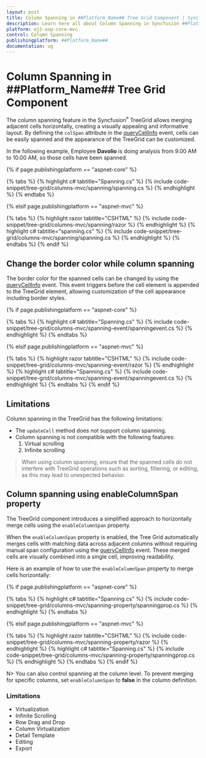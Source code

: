 ```yaml
---
layout: post
title: Column Spanning in ##Platform_Name## Tree Grid Component | Syncfusion
description: Learn here all about Column Spanning in Syncfusion ##Platform_Name## Tree Grid component of Syncfusion Essential JS 2 and more.
platform: ej2-asp-core-mvc
control: Column Spanning
publishingplatform: ##Platform_Name##
documentation: ug
---
```


# Column Spanning in ##Platform_Name## Tree Grid Component

The column spanning feature in the Syncfusion<sup style="font-size:70%">&reg;</sup> TreeGrid allows merging adjacent cells horizontally, creating a visually appealing and informative layout. By defining the `colSpan` attribute in the [queryCellInfo](https://help.syncfusion.com/cr/aspnetcore-js2/Syncfusion.EJ2.TreeGrid.TreeGrid.html#Syncfusion_EJ2_TreeGrid_TreeGrid_QueryCellInfo) event, cells can be easily spanned and the appearance of the TreeGrid can be customized.

In the following example, Employee **Davolio** is doing analysis from 9.00 AM to 10.00 AM, so those cells have been spanned.

{% if page.publishingplatform == "aspnet-core" %}

{% tabs %}
{% highlight c# tabtitle="Spanning.cs" %}
{% include code-snippet/tree-grid/columns-mvc/spanning/spanning.cs %}
{% endhighlight %}
{% endtabs %}

{% elsif page.publishingplatform == "aspnet-mvc" %}

{% tabs %}
{% highlight razor tabtitle="CSHTML" %}
{% include code-snippet/tree-grid/columns-mvc/spanning/razor %}
{% endhighlight %}
{% highlight c# tabtitle="spanning.cs" %}
{% include code-snippet/tree-grid/columns-mvc/spanning/spanning.cs %}
{% endhighlight %}
{% endtabs %}
{% endif %}

## Change the border color while column spanning

The border color for the spanned cells can be changed by using the [queryCellInfo](https://help.syncfusion.com/cr/aspnetcore-js2/Syncfusion.EJ2.TreeGrid.TreeGrid.html#Syncfusion_EJ2_TreeGrid_TreeGrid_QueryCellInfo) event. This event triggers before the cell element is appended to the TreeGrid element, allowing customization of the cell appearance including border styles.

{% if page.publishingplatform == "aspnet-core" %}

{% tabs %}
{% highlight c# tabtitle="Spanning.cs" %}
{% include code-snippet/tree-grid/columns-mvc/spanning-event/spanningevent.cs %}
{% endhighlight %}
{% endtabs %}

{% elsif page.publishingplatform == "aspnet-mvc" %}

{% tabs %}
{% highlight razor tabtitle="CSHTML" %}
{% include code-snippet/tree-grid/columns-mvc/spanning-event/razor %}
{% endhighlight %}
{% highlight c# tabtitle="Spanning.cs" %}
{% include code-snippet/tree-grid/columns-mvc/spanning-event/spanningevent.cs %}
{% endhighlight %}
{% endtabs %}
{% endif %}

## Limitations

Column spanning in the TreeGrid has the following limitations:

* The `updateCell` method does not support column spanning.
* Column spanning is not compatible with the following features:
    1. Virtual scrolling
    2. Infinite scrolling

> When using column spanning, ensure that the spanned cells do not interfere with TreeGrid operations such as sorting, filtering, or editing, as this may lead to unexpected behavior.

## Column spanning using enableColumnSpan property

The TreeGrid component introduces a simplified approach to horizontally merge cells using the `enableColumnSpan` property. 

When the `enableColumnSpan` property is enabled, the Tree Grid automatically merges cells with matching data across adjacent columns without requiring manual span configuration using the [queryCellInfo](https://help.syncfusion.com/cr/aspnetcore-js2/Syncfusion.EJ2.TreeGrid.TreeGrid.html#Syncfusion_EJ2_TreeGrid_TreeGrid_QueryCellInfo) event. These merged cells are visually combined into a single cell, improving readability.

Here is an example of how to use the `enableColumnSpan` property to merge cells horizontally:

{% if page.publishingplatform == "aspnet-core" %}

{% tabs %}
{% highlight c# tabtitle="Spanning.cs" %}
{% include code-snippet/tree-grid/columns-mvc/spanning-property/spanningprop.cs %}
{% endhighlight %}
{% endtabs %}

{% elsif page.publishingplatform == "aspnet-mvc" %}

{% tabs %}
{% highlight razor tabtitle="CSHTML" %}
{% include code-snippet/tree-grid/columns-mvc/spanning-property/razor %}
{% endhighlight %}
{% highlight c# tabtitle="Spanning.cs" %}
{% include code-snippet/tree-grid/columns-mvc/spanning-property/spanningprop.cs %}
{% endhighlight %}
{% endtabs %}
{% endif %}

N> You can also control spanning at the column level. To prevent merging for specific columns, set `enableColumnSpan` to **false** in the column definition.

### Limitations

* Virtualization
* Infinite Scrolling
* Row Drag and Drop
* Column Virtualization
* Detail Template
* Editing
* Export